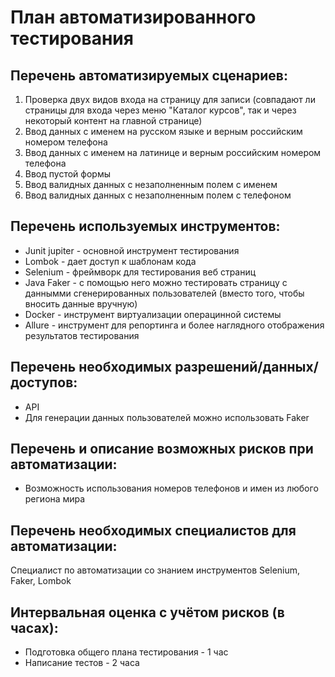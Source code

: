 # План автоматизированного тестирования

## Перечень автоматизируемых сценариев:
1. Проверка двух видов входа на страницу для записи (совпадают ли страницы для входа через меню "Каталог курсов", так и через некоторый контент на главной странице)
2. Ввод данных с именем на русском языке и верным российским номером телефона
3. Ввод данных с именем на латинице и верным российским номером телефона
4. Ввод пустой формы
5. Ввод валидных данных с незаполненным полем с именем
6. Ввод валидных данных с незаполненным полем с телефоном

## Перечень используемых инструментов:
* Junit jupiter - основной инструмент тестирования
* Lombok - дает доступ к шаблонам кода
* Selenium - фреймворк для тестирования веб страниц
* Java Faker - с помощью него можно тестировать страницу с даннымми сгенерированных пользователей (вместо того, чтобы вносить данные вручную)
* Docker - инструмент виртуализации операцинной системы 
* Allure - инструмент для репортинга и более наглядного отображения результатов тестирования

## Перечень необходимых разрешений/данных/доступов:
* API
* Для генерации данных пользователей можно использовать Faker

## Перечень и описание возможных рисков при автоматизации:
* Возможность использования номеров телефонов и имен из любого региона мира

## Перечень необходимых специалистов для автоматизации:
Специалист по автоматизации со знанием инструментов Selenium, Faker, Lombok 

## Интервальная оценка с учётом рисков (в часах): 
* Подготовка общего плана тестирования - 1 час
* Написание тестов - 2 часа
